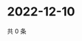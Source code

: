 # 2022-12-10

共 0 条

<!-- BEGIN WEIBO -->
<!-- 最后更新时间 Sat Dec 10 2022 00:01:54 GMT+0800 (China Standard Time) -->

<!-- END WEIBO -->
